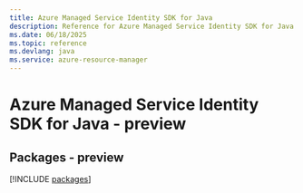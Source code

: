 ```yaml
---
title: Azure Managed Service Identity SDK for Java
description: Reference for Azure Managed Service Identity SDK for Java
ms.date: 06/18/2025
ms.topic: reference
ms.devlang: java
ms.service: azure-resource-manager
---
```

# Azure Managed Service Identity SDK for Java - preview
## Packages - preview
[!INCLUDE [packages](managed-service-identity-index.md)]